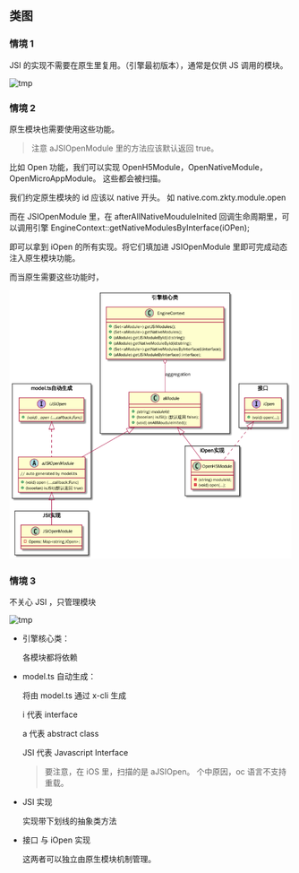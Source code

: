  

## 类图



### 情境 1

JSI 的实现不需要在原生里复用。（引擎最初版本），通常是仅供 JS 调用的模块。

 

![tmp](/Users/zk/git/company/working/x-engine/modules/x-engine-module-open/assets/tmp-6435229.png)

 



### 情境 2

原生模块也需要使用这些功能。

>  注意 aJSIOpenModule 里的方法应该默认返回 true。

比如 Open 功能，我们可以实现 OpenH5Module，OpenNativeModule，OpenMicroAppModule。 这些都会被扫描。

我们约定原生模块的 id 应该以 native 开头。 如 native.com.zkty.module.open

而在 JSIOpenModule 里，在 afterAllNativeMouduleInited 回调生命周期里，可以调用引擎 EngineContext::getNativeModulesByInterface(iOPen);

即可以拿到 iOpen 的所有实现。将它们填加进 JSIOpenModule 里即可完成动态注入原生模块功能。

而当原生需要这些功能时，

![tmp](assets/tmp-6437612.png)



### 情境 3

不关心 JSI ，只管理模块

![tmp](/Users/zk/git/company/working/x-engine/modules/x-engine-module-open/assets/tmp-6435048.png)

- 引擎核心类： 

  各模块都将依赖

- model.ts 自动生成：

  将由 model.ts 通过 x-cli 生成

  i 代表 interface

  a 代表 abstract class

  JSI 代表 Javascript Interface

  > 要注意，在 iOS 里，扫描的是 aJSIOpen。 个中原因，oc 语言不支持重载。

- JSI 实现

  实现带下划线的抽象类方法

- 接口 与 iOpen 实现

  这两者可以独立由原生模块机制管理。